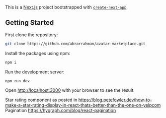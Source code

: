 This is a [Next.js](https://nextjs.org/) project bootstrapped with [`create-next-app`](https://github.com/vercel/next.js/tree/canary/packages/create-next-app).

## Getting Started

First clone the repository:

```bash
git clone https://github.com/abrarrahman/avatar-marketplace.git
```

Install the packages using npm:
```bash
npm i
```

Run the development server:
```bash
npm run dev
```

Open [http://localhost:3000](http://localhost:3000) with your browser to see the result.

Star rating component as posted in https://blog.petefowler.dev/how-to-make-a-star-rating-display-in-react-thats-better-than-the-one-on-yelpcom
Pagination https://hygraph.com/blog/react-pagination